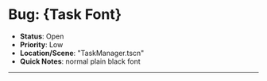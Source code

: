 # Bug: {Task Font}

- **Status**: Open  
- **Priority**: Low   
- **Location/Scene**:  "TaskManager.tscn"
- **Quick Notes**:  normal plain black font 

---
